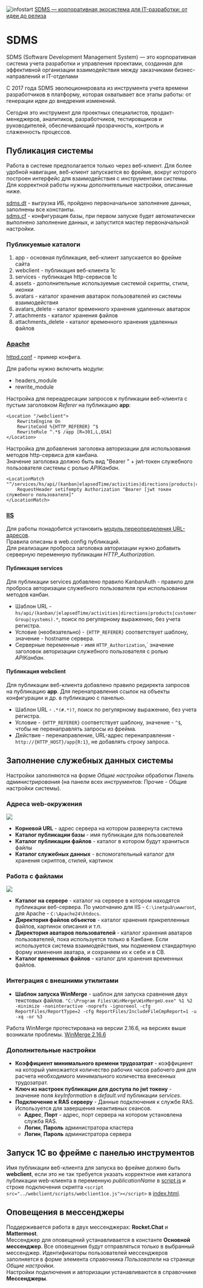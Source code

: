 ![infostart](https://infostart.ru/bitrix/templates/sandbox_empty/assets/tpl/abo/img/logo.svg)
[SDMS — корпоративная экосистема для IT-разработки: от идеи до релиза](https://infostart.ru/1c/articles/2437804/)

# SDMS

SDMS (Software Development Management System) — это корпоративная система учета разработки и управления проектами, созданная для эффективной организации взаимодействия между заказчиками бизнес-направлений и IT-отделами

С 2017 года SDMS эволюционировала из инструмента учета времени разработчиков в платформу, которая охватывает все этапы работы: от генерации идеи до внедрения изменений.

Сегодня это инструмент для проектных специалистов, продакт-менеджеров, аналитиков, разработчиков, тестировщиков и руководителей, обеспечивающий прозрачность, контроль и слаженность процессов.

## Публикация системы

Работа в системе предполагается только через веб-клиент. Для более удобной навигации, веб-клиент запускается во фрейме, вокруг которого построен интерфейс для взаимодействия с инструментами системы. Для корректной работы нужны дополнительные настройки, описанные ниже.

[sdms.dt](/sdms.dt) - выгрузка ИБ, пройдено первоначальное заполнение данных, заполнены все константы.  
[sdms.cf](/sdms.cf) - конфигурация базы, при первом запуске будет автоматически выполнено заполнение данных, и запустится мастер первоначальной настройки.  

### Публикуемые каталоги

1. app - основная публикация, веб-клиент запускается во фрейме сайта
2. webclient - публикация веб-клиента 1с
3. services - публикация http-сервисов 1с
4. assets - дополнительные используемые системой скрипты, стили, иконки
5. avatars - каталог хранения аватарок пользователей из системы взаимодействия
6. avatars_delete - каталог временного хранения удаленных аватарок
7. attachments - каталог хранения файлов
8. attachments_delete - каталог временного хранения удаленных файлов

### [Apache](/publications/apache/)

[httpd.conf](/publications/apache/httpd.conf) - пример конфига.

Для работы нужно включить модули:
- headers_module
- rewrite_module

Настройка для переадресации запросов к публикации веб-клиента с пустым заголовком *Referer* на публикацию **app**:

```
<Location "/webclient">
	RewriteEngine On
	RewriteCond %{HTTP_REFERER} ^$
	RewriteRule ^.*$ /app [R=301,L,QSA]
</Location>
```

Настройка для добавления заголовка авторизации для использования методов http-сервиса для канбана.  
Значение заголовка должно быть вид "Bearer " + jwt-токен служебного пользователя системы с ролью *APIКанбан*.

```
<LocationMatch "^/services/hs/api/(kanban|elapsedTime/activities|directions|products|customerGroup|systems).*">
	RequestHeader setifempty Authorization "Bearer [jwt токен служебного пользователя]"
</LocationMatch>
```

### [IIS](/publications/iis/)

Для работы понадобится установить [модуль переопределения URL-адресов](https://learn.microsoft.com/ru-ru/iis/extensions/url-rewrite-module/using-the-url-rewrite-module).  
Правила описаны в web.config публикаций.  
Для реализации проброса заголовка авторизации нужно добавить серверную переменную публикации *HTTP_Authorization*.  

#### Публикация services

Для публикации services добавлено правило KanbanAuth - правило для проброса авторизации служебного пользователя при использовании методов канбан.
- Шаблон URL - `hs/api/(kanban/|elapsedTime/activities|directions|products|customerGroup|systems).*`, поиск по регулярному выражению, без учета регистра.
- Условие (необязательно) - `{HTTP_REFERER}` соответствует шаблону, значение - hostname сервера.
- Серверные переменные - имя `HTTP_Authorization`,` значение заголовок авторизации служебного пользователя с ролью *APIКанбан*.

#### Публикация webclient

Для публикации веб-клиента добавлено правило редиректа запросов на публикацию **app**. Для перенаправления ссылок на объекты конфигурации и др. в публикацию с панелью.
- Шаблон URL - `.*(#.*)?`, поиск по регулярному выражению, без учета регистра.
- Условие - `{HTTP_REFERER}` соответствует шаблону, значение - `^$`, чтобы не перенаправлять запросы из фрейма.
- Действие - перенаправление, URL-адрес перенаправления - `http://{HTTP_HOST}/app{R:1}`, не добавлять строку запроса.

## Заполнение служебных данных системы

Настройки заполняются на форме *Общие настройки* обработки *Панель администрирования* (на панели всех инструментов: Прочие - Общие настройки системы). 

### Адреса web-окружения

![](/assets/images/env-settings.jpg)

* **Корневой URL** - адрес сервера на котором развернута система
* **Каталог публикации базы** - имя публикации для пользователей
* **Каталог публикации файлов** - каталог в котором будут храниться файлы
* **Каталог служебных данных** - вспомогательный каталог для хранения скриптов, стилей, картинок

### Работа с файлами

![](/assets/images/file-settings.jpg)

* **Каталог на сервере** - каталог на сервере в котором находятся публикации веб-сервера. По умолчанию для IIS - `C:\inetpub\wwwroot`, для Apache - `C:\Apache24\htdocs`.
* **Директория файлов объектов** - каталог хранения прикрепленных файлов, картинок описания и т.п.
* **Директория аватаров пользователей** - каталог хранения аватаров пользователей, пока используется только в Канбане. Если используется система взаимодействия, мы подменяем стандартную форму изменения аватара, и сохраняем их к себе и в СВ.
* **Каталог временных файлов** - каталог для хранения временных файлов.

### Интеграция с внешними утилитами

* **Шаблон запуска WinMerge** - шаблон для запуска сравнения двух текстовых файлов. `"C:\Program Files\WinMerge\WinMergeU.exe" %1 %2 -minimize -noninteractive -noprefs -ignoreeol -cfg ReportFiles/ReportType=2 -cfg ReportFiles/IncludeFileCmpReport=1 -u -xq -or %3`

Работа WinMerge протестирована на версии 2.16.6, на версиях выше возникали проблемы. [WinMerge 2.16.6](https://github.com/WinMerge/winmerge/releases/tag/2.16.6)

### Дополнительные настройки

* **Коэффициент минимального времени трудозатрат** - коэффициент на который умножается количество рабочих часов рабочего дня для расчета необходимого минимального количества внесенных трудозатрат.
* **Ключ из настроек публикации для доступа по jwt токену** - значение поля *keyInformation* в *default.vrd* публикации *services*.
* **Подключение к RAS серверу** - Данные подключения к службе RAS. Используется для завершения неактивных сеансов.
	* **Адрес**, **Порт** - адрес, порт сервера на котором установлена служба RAS.
	* **Логин**, **Пароль** администратора кластера
	* **Логин**, **Пароль** администратора сервера

## Запуск 1С во фрейме с панелью инструментов
 
Имя публикации веб-клиента для запуска во фрейме должно быть **webclient**, если это не так требуется указать корректное имя каталога публикации web-клиента в переменную *publicationName* в [script.js](/publications/iis/app/js/script.js) и строке подключения скрипта `<script src="../webclient/scripts/webclient1ce.js"></script>` в [index.html](/publications/iis/app/index.html).

## Оповещения в мессенджеры

Поддерживается работа в двух мессенджерах: **Rocket.Chat** и **Mattermost**.  
Мессенджер для оповещений устанавливается в константе **Основной мессенджер**. Все оповещения будут отправляться только в выбранный мессенджер. Идентификаторы пользователей мессенджеров заполняется в форме элемента справочника *Пользователи* на странице *Общие настройки*.  
Настройки подключения и авторизации устанавливаются в справочнике **Мессенджеры**.